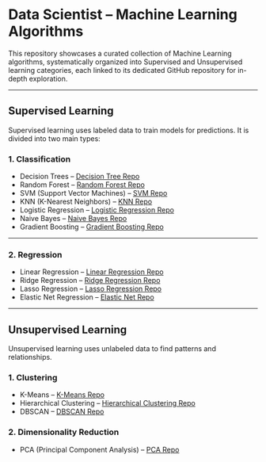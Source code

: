 # Data Scientist – Machine Learning Algorithms

This repository showcases a curated collection of Machine Learning algorithms, systematically organized into Supervised and Unsupervised learning categories, each linked to its dedicated GitHub repository for in-depth exploration.

---

## Supervised Learning
Supervised learning uses labeled data to train models for predictions. It is divided into two main types:

### 1. Classification
- Decision Trees – [Decision Tree Repo](https://github.com/Kesavika-abi/Decision-Tree-Repo)
- Random Forest – [Random Forest Repo](https://github.com/Kesavika-abi/Random-Forest-Repo)
- SVM (Support Vector Machines) – [SVM Repo](https://github.com/Kesavika-abi/SVM-Repo)
- KNN (K-Nearest Neighbors) – [KNN Repo](https://github.com/Kesavika-abi/KNN-Repo)
- Logistic Regression – [Logistic Regression Repo](https://github.com/Kesavika-abi/Logistic-Regression-Repo)
- Naive Bayes – [Naive Bayes Repo](https://github.com/Kesavika-abi/Naive-Bayes-Repo)
- Gradient Boosting – [Gradient Boosting Repo](https://github.com/Kesavika-abi/Gradient-Boosting-Repo)

---

### 2. Regression
- Linear Regression – [Linear Regression Repo](https://github.com/Kesavika-abi/Linear-Regression-Repo)
- Ridge Regression – [Ridge Regression Repo](https://github.com/Kesavika-abi/Ridge-Regression-Repo)
- Lasso Regression – [Lasso Regression Repo](https://github.com/Kesavika-abi/Lasso-Regression-Repo)
- Elastic Net Regression – [Elastic Net Repo](https://github.com/Kesavika-abi/Elastic-Net-Repo)

---

## Unsupervised Learning
Unsupervised learning uses unlabeled data to find patterns and relationships.

### 1. Clustering
- K-Means – [K-Means Repo](https://github.com/Kesavika-abi/K-Means-Repo/tree/main)
- Hierarchical Clustering – [Hierarchical Clustering Repo](https://github.com/Kesavika-abi/Hierarchical-Clustering-Repo/tree/main)
- DBSCAN – [DBSCAN Repo](https://github.com/Kesavika-abi/DBSCAN-Repo)

### 2. Dimensionality Reduction
- PCA (Principal Component Analysis) – [PCA Repo](https://github.com/Kesavika-abi/PCA-Repo)
